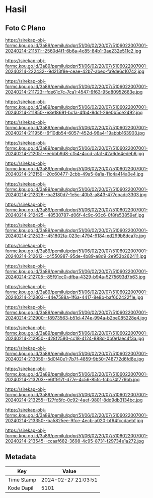 # Hasil

## Foto C Plano

https://sirekap-obj-formc.kpu.go.id/3a89/pemilu/pdpr/51/06/02/20/07/5106022007001-20240214-211511--2560d4f1-6b6a-4c85-84b1-3ae232e511c2.jpg

https://sirekap-obj-formc.kpu.go.id/3a89/pemilu/pdpr/51/06/02/20/07/5106022007001-20240214-222432--9d213f8e-ceae-42b7-abec-fa9de6c10742.jpg

https://sirekap-obj-formc.kpu.go.id/3a89/pemilu/pdpr/51/06/02/20/07/5106022007001-20240214-211723--fde61c7c-7ca1-4547-9f63-95d80952663e.jpg

https://sirekap-obj-formc.kpu.go.id/3a89/pemilu/pdpr/51/06/02/20/07/5106022007001-20240214-211850--e3e18691-bc1a-4fb4-9dcf-26e0b5ce2492.jpg

https://sirekap-obj-formc.kpu.go.id/3a89/pemilu/pdpr/51/06/02/20/07/5106022007001-20240214-211956--6f10db54-6057-452d-96a4-19abbb163903.jpg

https://sirekap-obj-formc.kpu.go.id/3a89/pemilu/pdpr/51/06/02/20/07/5106022007001-20240214-212051--eebbb9d8-cf54-4ccd-afa1-42a6de4edeb6.jpg

https://sirekap-obj-formc.kpu.go.id/3a89/pemilu/pdpr/51/06/02/20/07/5106022007001-20240214-212159--20c60477-2cbb-49a5-8a1a-11c4a414a0e4.jpg

https://sirekap-obj-formc.kpu.go.id/3a89/pemilu/pdpr/51/06/02/20/07/5106022007001-20240214-212326--ba2180d7-1e5c-40b3-a843-477cbadc3303.jpg

https://sirekap-obj-formc.kpu.go.id/3a89/pemilu/pdpr/51/06/02/20/07/5106022007001-20240214-212425--48530787-d06f-4c9c-93c6-0f8fe53859ef.jpg

https://sirekap-obj-formc.kpu.go.id/3a89/pemilu/pdpr/51/06/02/20/07/5106022007001-20240214-212523--451802fa-023e-4794-9184-ed299b8dca7c.jpg

https://sirekap-obj-formc.kpu.go.id/3a89/pemilu/pdpr/51/06/02/20/07/5106022007001-20240214-212612--c4550987-95de-4b89-a8d9-2e953b262411.jpg

https://sirekap-obj-formc.kpu.go.id/3a89/pemilu/pdpr/51/06/02/20/07/5106022007001-20240214-212705--85f91cc0-dfba-4329-b94a-5275693d7b63.jpg

https://sirekap-obj-formc.kpu.go.id/3a89/pemilu/pdpr/51/06/02/20/07/5106022007001-20240214-212803--44e7588a-1f6a-4417-8e8b-baf602422f1e.jpg

https://sirekap-obj-formc.kpu.go.id/3a89/pemilu/pdpr/51/06/02/20/07/5106022007001-20240214-212900--f8973563-b51d-474e-994a-b2be085228e4.jpg

https://sirekap-obj-formc.kpu.go.id/3a89/pemilu/pdpr/51/06/02/20/07/5106022007001-20240214-212950--428f2580-cc18-4124-888d-0b0e1aec4f3a.jpg

https://sirekap-obj-formc.kpu.go.id/3a89/pemilu/pdpr/51/06/02/20/07/5106022007001-20240214-213059--5d0f40e1-7b7f-4859-9b50-748772d6fd8e.jpg

https://sirekap-obj-formc.kpu.go.id/3a89/pemilu/pdpr/51/06/02/20/07/5106022007001-20240214-213203--e6ff917f-d77e-4c56-85fc-fcbc74f779bb.jpg

https://sirekap-obj-formc.kpu.go.id/3a89/pemilu/pdpr/51/06/02/20/07/5106022007001-20240214-213255--127fd5fc-0c92-4aef-9801-8dd9db3134bc.jpg

https://sirekap-obj-formc.kpu.go.id/3a89/pemilu/pdpr/51/06/02/20/07/5106022007001-20240214-213350--ba5825ee-9fce-4ecb-a020-bf64fccdaebf.jpg

https://sirekap-obj-formc.kpu.go.id/3a89/pemilu/pdpr/51/06/02/20/07/5106022007001-20240214-213545--ccaaf682-3698-4c95-8731-f29734e1a272.jpg


## Metadata

| Key        | Value               |
| ---------- | ------------------- |
| Time Stamp | 2024-02-27 21:03:51 |
| Kode Dapil | 5101                |



